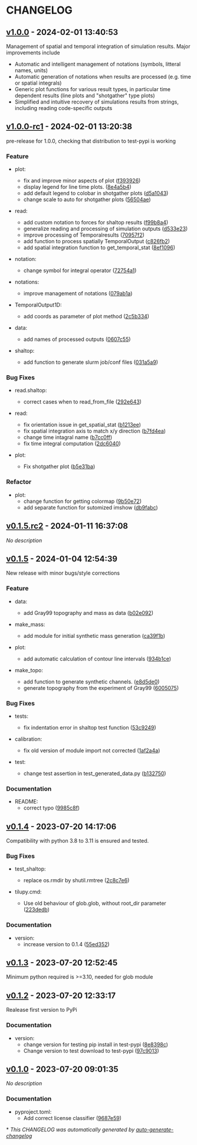 # CHANGELOG

## [v1.0.0](https://github.com/marcperuz/tilupy/releases/tag/v1.0.0) - 2024-02-01 13:40:53

Management of spatial and temporal integration of simulation results. Major improvements include 
 -  Automatic and intelligent management of notations (symbols, litteral names, units)
 - Automatic generation of notations when results are processed (e.g. time or spatial integrals)
 - Generic plot functions for various result types, in particular time dependent results (line plots and "shotgather" type plots)
 - Simplified and intuitive recovery of simulations results from strings, including reading code-specific outputs

## [v1.0.0-rc1](https://github.com/marcperuz/tilupy/releases/tag/v1.0.0-rc1) - 2024-02-01 13:20:38

pre-release for 1.0.0, checking that distribution to test-pypi is working

### Feature

- plot:
  - fix and improve minor aspects of plot ([f393926](https://github.com/marcperuz/tilupy/commit/f3939267f11d3a80235cbbfc3430bcb6edee601a))
  - display legend for line time plots. ([8e4a5b4](https://github.com/marcperuz/tilupy/commit/8e4a5b4ae2ba809003d5a9fed56d7802e41ebd41))
  - add default legend to colobar in shotgather plots ([d5a1043](https://github.com/marcperuz/tilupy/commit/d5a104352cdfb92245f9e5946032cf532380f8ad))
  - change scale to auto for shotgather plots ([56504ae](https://github.com/marcperuz/tilupy/commit/56504ae731443d4a783d293c46b4ce0b74fb35f9))

- read:
  - add custom notation to forces for shaltop results ([f99b8a4](https://github.com/marcperuz/tilupy/commit/f99b8a454c3cb822e0dc6ff0b682dac2b5ff484b))
  - generalize reading and processing of simulation outputs ([d533e23](https://github.com/marcperuz/tilupy/commit/d533e23d509d338247588a0a48283b1f6f62833b))
  - improve processing of Temporalresults ([70957f2](https://github.com/marcperuz/tilupy/commit/70957f2f4dfe3c54678f1dbf67ed58db3a581916))
  - add function to process spatially TemporalOutput ([c826fb2](https://github.com/marcperuz/tilupy/commit/c826fb24dde2f60cf1d863910088481c6c5e018b))
  - add spatial integration function to get_temporal_stat ([8ef1096](https://github.com/marcperuz/tilupy/commit/8ef1096d1a1ab9662598ddb38137645ade33fd89))

- notation:
  - change symbol for integral operator ([72754a1](https://github.com/marcperuz/tilupy/commit/72754a125fbb5c539b3a6cf068b14625a0d5a725))

- notations:
  - improve management of notations ([079ab1a](https://github.com/marcperuz/tilupy/commit/079ab1ab73682b350a5c7b0c69cfe9d503f308af))

- TemporalOutput1D:
  - add coords as parameter of plot method ([2c5b334](https://github.com/marcperuz/tilupy/commit/2c5b3341882122cab5689032aca54a69bf426a3d))

- data:
  - add names of processed outputs ([0607c55](https://github.com/marcperuz/tilupy/commit/0607c55fbb930ec702caf042c9a8d3414cac9fdc))

- shaltop:
  - add function to generate slurm job/conf files ([031a5a9](https://github.com/marcperuz/tilupy/commit/031a5a9af9d3e7b9f92af81b9bb66e826a05ba98))

### Bug Fixes

- read.shaltop:
  - correct cases when to read_from_file ([292e643](https://github.com/marcperuz/tilupy/commit/292e643f4eba8909faf4380da62305d52211937f))

- read:
  - fix orientation issue in get_spatial_stat ([b1213ee](https://github.com/marcperuz/tilupy/commit/b1213eee0d77e827c8a4a7839ea9f7752a1cc82a))
  - fix spatial integration axis to match x/y direction ([b7fd4ea](https://github.com/marcperuz/tilupy/commit/b7fd4ea0ea3c617bcae3c03bba9b3f527d69ca84))
  - change time intagral name ([b7cc0ff](https://github.com/marcperuz/tilupy/commit/b7cc0ff1a976be19863bc83603c11b098094be75))
  - fix time integral computation ([2dc6040](https://github.com/marcperuz/tilupy/commit/2dc6040f9ec984ff80a34b9906207006afcbce06))

- plot:
  - Fix shotgather plot ([b5e31ba](https://github.com/marcperuz/tilupy/commit/b5e31badc846cf82e6d98eb8166a1f6f9855bdc0))

### Refactor

- plot:
  - change function for getting colormap ([9b50e72](https://github.com/marcperuz/tilupy/commit/9b50e7239e5a69540ec476c1ab615939d36144d1))
  - add separate function for sutomized imshow ([db9fabc](https://github.com/marcperuz/tilupy/commit/db9fabcb41e30f560c3aeffee5dea728a769b241))

## [v0.1.5.rc2](https://github.com/marcperuz/tilupy/releases/tag/v0.1.5.rc2) - 2024-01-11 16:37:08

*No description*

## [v0.1.5](https://github.com/marcperuz/tilupy/releases/tag/v0.1.5) - 2024-01-04 12:54:39

New release with minor bugs/style corrections

### Feature

- data:
  - add Gray99 topography and mass as data ([b02e092](https://github.com/marcperuz/tilupy/commit/b02e09276e15ffcdefc486b497b8f64d64021da5))

- make_mass:
  - add module for initial synthetic mass generation ([ca39f1b](https://github.com/marcperuz/tilupy/commit/ca39f1b26d6c69624eb568180f67fe89acf0cb22))

- plot:
  - add automatic calculation of contour line intervals ([934b1ce](https://github.com/marcperuz/tilupy/commit/934b1ce5f47f30956d2572993ec4e587f1bc519b))

- make_topo:
  - add function to generate synthetic channels. ([e8d5de0](https://github.com/marcperuz/tilupy/commit/e8d5de0b05cdcde1c30f54e0dff852329395e64c))
  - generate topography from the experiment of Gray99 ([6005075](https://github.com/marcperuz/tilupy/commit/6005075c17ae72ff53833a60ca2e5ed11918e76d))

### Bug Fixes

- tests:
  - fix indentation error in shaltop test function ([53c9249](https://github.com/marcperuz/tilupy/commit/53c92493e2efa67d379675565ce53e4aee9d1971))

- calibration:
  - fix old version of module import not corrected ([1af2a4a](https://github.com/marcperuz/tilupy/commit/1af2a4aec3c63e0663c45fb349d8b423d2cee2b6))

- test:
  - change test assertion in test_generated_data.py ([b132750](https://github.com/marcperuz/tilupy/commit/b13275075b6908fb5820879fc4daca857f6e2ad8))

### Documentation

- README:
  - correct typo ([9985c8f](https://github.com/marcperuz/tilupy/commit/9985c8f9559b67b6da7b86231601753e9f7755cc))

## [v0.1.4](https://github.com/marcperuz/tilupy/releases/tag/v0.1.4) - 2023-07-20 14:17:06

Compatibility with python 3.8 to 3.11 is ensured and tested.

### Bug Fixes

- test_shaltop:
  - replace os.rmdir by shutil.rmtree ([2c8c7e6](https://github.com/marcperuz/tilupy/commit/2c8c7e6e7b86247d1016b48597da354592c66ba6))

- tilupy.cmd:
  - Use old behaviour of glob.glob, without root_dir parameter ([223dedb](https://github.com/marcperuz/tilupy/commit/223dedb4dd0996e8eee42a61c6ad6f50b6171b47))

### Documentation

- version:
  - increase version to 0.1.4 ([55ed352](https://github.com/marcperuz/tilupy/commit/55ed3522ac8b1d080114630e02faf2f341d89866))

## [v0.1.3](https://github.com/marcperuz/tilupy/releases/tag/v0.1.3) - 2023-07-20 12:52:45

Minimum python required is >=3.10, needed for glob module

## [v0.1.2](https://github.com/marcperuz/tilupy/releases/tag/v0.1.2) - 2023-07-20 12:33:17

Realease first version to PyPi

### Documentation

- version:
  - change version for testing pip install in test-pypi ([8e8398c](https://github.com/marcperuz/tilupy/commit/8e8398c755cfb946470cc36d5e3f94ef777d5802))
  - Change version to test download to test-pypi ([97c9013](https://github.com/marcperuz/tilupy/commit/97c9013581fb6788efdf9272538ae89a5de3bd73))

## [v0.1.0](https://github.com/marcperuz/tilupy/releases/tag/v0.1.0) - 2023-07-20 09:01:35

*No description*

### Documentation

- pyproject.toml:
  - <subject>Add correct license classifier ([9687e59](https://github.com/marcperuz/tilupy/commit/9687e590dea3b9ca0f0fb7ea9b4a4d52bbbefd28))

\* *This CHANGELOG was automatically generated by [auto-generate-changelog](https://github.com/BobAnkh/auto-generate-changelog)*
